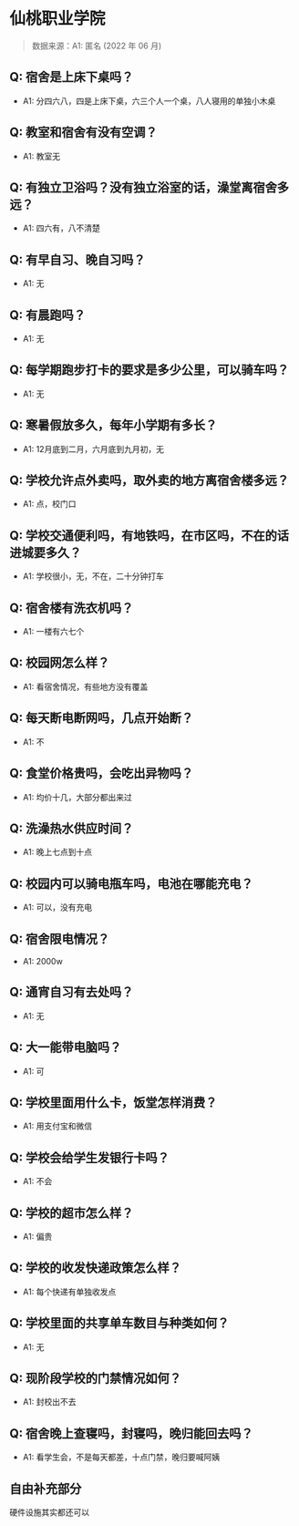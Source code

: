 # 仙桃职业学院

> 数据来源：A1: 匿名 (2022 年 06 月)

## Q: 宿舍是上床下桌吗？

- A1: 分四六八，四是上床下桌，六三个人一个桌，八人寝用的单独小木桌

## Q: 教室和宿舍有没有空调？

- A1: 教室无

## Q: 有独立卫浴吗？没有独立浴室的话，澡堂离宿舍多远？

- A1: 四六有，八不清楚

## Q: 有早自习、晚自习吗？

- A1: 无

## Q: 有晨跑吗？

- A1: 无

## Q: 每学期跑步打卡的要求是多少公里，可以骑车吗？

- A1: 无

## Q: 寒暑假放多久，每年小学期有多长？

- A1: 12月底到二月，六月底到九月初，无

## Q: 学校允许点外卖吗，取外卖的地方离宿舍楼多远？

- A1: 点，校门口

## Q: 学校交通便利吗，有地铁吗，在市区吗，不在的话进城要多久？

- A1: 学校很小，无，不在，二十分钟打车

## Q: 宿舍楼有洗衣机吗？

- A1: 一楼有六七个

## Q: 校园网怎么样？

- A1: 看宿舍情况，有些地方没有覆盖

## Q: 每天断电断网吗，几点开始断？

- A1: 不

## Q: 食堂价格贵吗，会吃出异物吗？

- A1: 均价十几，大部分都出来过

## Q: 洗澡热水供应时间？

- A1: 晚上七点到十点

## Q: 校园内可以骑电瓶车吗，电池在哪能充电？

- A1: 可以，没有充电

## Q: 宿舍限电情况？

- A1: 2000w

## Q: 通宵自习有去处吗？

- A1: 无

## Q: 大一能带电脑吗？

- A1: 可

## Q: 学校里面用什么卡，饭堂怎样消费？

- A1: 用支付宝和微信

## Q: 学校会给学生发银行卡吗？

- A1: 不会

## Q: 学校的超市怎么样？

- A1: 偏贵

## Q: 学校的收发快递政策怎么样？

- A1: 每个快递有单独收发点

## Q: 学校里面的共享单车数目与种类如何？

- A1: 无

## Q: 现阶段学校的门禁情况如何？

- A1: 封校出不去

## Q: 宿舍晚上查寝吗，封寝吗，晚归能回去吗？

- A1: 看学生会，不是每天都差，十点门禁，晚归要喊阿姨

## 自由补充部分

硬件设施其实都还可以